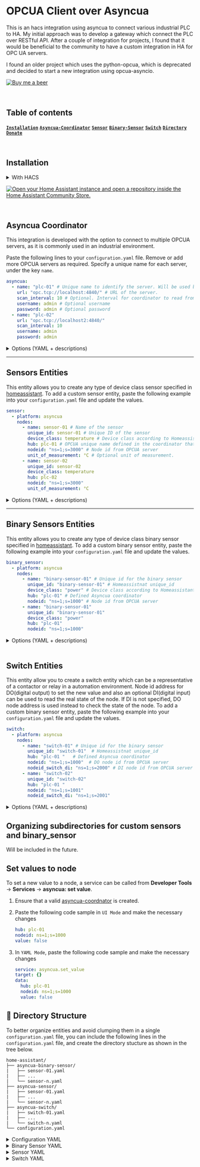 # OPCUA Client over Asyncua

This is an hacs integration using asyncua to connect various industrial PLC to HA. My initial approach was to develop a gateway which connect the PLC over RESTful API. After a couple of integration for projects, I found that it would be beneficial to the community to have a custom integration in HA for OPC UA servers.

I found an older project which uses the python-opcua, which is deprecated and decided to start a new integration using opcua-asyncio.

[![Buy me a beer](https://img.shields.io/badge/Donate-Buy%20me%20a%20beer-yellow?logo=buy-me-a-coffee)](https://buymeacoffee.com/kvsoong)

<br>

## Table of contents

**[`Installation`](#installation)** **[`Asyncua-Coordinator`](#asyncua-coordinator)** **[`Sensor`](#sensors-entities)** **[`Binary-Sensor`](#binary-sensors-entities)** **[`Switch`](#switch-entities)** **[`Directory`](#-directory-structure)** **[`Donate`](#donate)**

<br>

## Installation

<details>


<summary>With HACS</summary>

1. If HACS is not installed yet, download it following the instructions on [https://hacs.xyz/docs/setup/download/](https://hacs.xyz/docs/use/download/download/)
2. Proceed to the HACS initial configuration following the instructions on [https://hacs.xyz/docs/configuration/basic](https://hacs.xyz/docs/configuration/basic)
3. Copy this project directory, https://github.com/KVSoong/asyncua.
4. Navigate to HACS in HA and select _Integration_.
5. At the top right corner, select the vertical 3 dots and click **Custom repositories**.
6. Paste the link in the `Repository` input field and select **Integration** for the Categeroy dropdown select.
7. Click Add to add this repository to your HA.
8. Once added, you should see this custom repository installed. It should prompt you to restart.
9. Once restarted, you should be able to connect to a OPCUA server.

</details>

[![Open your Home Assistant instance and open a repository inside the Home Assistant Community Store.](https://my.home-assistant.io/badges/hacs_repository.svg)](https://my.home-assistant.io/redirect/hacs_repository/?owner=kvsoong&repository=asyncua&category=integration)

<br>

## Asyncua Coordinator

This integration is developed with the option to connect to multiple OPCUA servers, as it is commonly used in an industrial environment.

Paste the following lines to your `configuration.yaml` file. Remove or add more OPCUA servers as required. Specify a unique name for each server, under the key `name`.

  ```yaml
  asyncua:
    - name: "plc-01" # Unique name to identify the server. Will be used by the sensors to indicate which server to get the node value.
      url: "opc.tcp://localhost:4840/" # URL of the server.
      scan_interval: 10 # Optional. Interval for coordinator to read from OPCUA. Default is set at 30s.
      username: admin # Optional username
      password: admin # Optional password
    - name: "plc-02"
      url: "opc.tcp://localhost2:4840/"
      scan_interval: 10
      username: admin
      password: admin
  ```

<details>

<summary>Options (YAML + descriptions)</summary>

| Name | Type | Requirement | Description |
| - | - | - | - |
| `name` | string | **Required** | **Unique** identifier for each OPCUA Server |
| `url` | string | **Required** | OPCUA server URL within the same network |
| `scan_interval` | int | Optional | Polling interval to refresh data |
| `username` | string | **Optional** | Username to connect to the server |
| `password` | string | **Optional** | Password to connect to the server |

</details>

---

## Sensors Entities

This entity allows you to create any type of device class sensor specified in [homeassistant](https://www.home-assistant.io/integrations/sensor). To add a custom sensor entity, paste the following example into your `configuration.yaml` file and update the values.

  ```yaml
  sensor:
    - platform: asyncua
      nodes:
        - name: sensor-01 # Name of the sensor
          unique_id: sensor-01 # Unique ID of the sensor
          device_class: temperature # Device class according to Homeassistant sensors
          hub: plc-01 # OPCUA unique name defined in the coordinator that serve the data.
          nodeid: "ns=1;s=3000" # Node id from OPCUA server
          unit_of_measurement: °C # Optional unit of measurement.
        - name: sensor-02
          unique_id: sensor-02
          device_class: temperature
          hub: plc-02
          nodeid: "ns=1;s=3000"
          unit_of_measurement: °C
  ```

<details>

<summary>Options (YAML + descriptions)</summary>

| Name | Type | Requirement | Description |
| - | - | - | - |
| `name` | string | **Required** | **Unique** identifier for each sensor |
| `unique_id` | string | Optional | Entity ID stored in homeassistant |
| `device_class` | string | Optional | [sensors](https://www.home-assistant.io/integrations/sensor) available in homeassistant |
| `hub` | string | **Required** | Corresponded OPCUA hub defined in **[`asyncua-coordinator`](#asyncua-coordinator)** **name** key |
| `nodeid` | string | **Required** | node id address of a single node |
| `unit_of_measurement` | string | Optional | to allow historical statistic graph if `device_class` is not defined |

</details>

---

## Binary Sensors Entities

This entity allows you to create any type of device class binary sensor specified in [homeassistant](https://www.home-assistant.io/integrations/binary_sensor/#device-class). To add a custom binary sensor entity, paste the following example into your `configuration.yaml` file and update the values.

  ```yaml
  binary_sensor:
    - platform: asyncua
      nodes:
        - name: "binary-sensor-01" # Unique id for the binary sensor
          unique_id: "binary-sensor-01" # Homeassistnat unique_id
          device_class: "power" # Device class according to Homeassistant binary sensors
          hub: "plc-01" # Defined Asyncua coordinator
          nodeid: "ns=1;s=1000" # Node id from OPCUA server
        - name: "binary-sensor-01" 
          unique_id: "binary-sensor-01" 
          device_class: "power"
          hub: "plc-01"
          nodeid: "ns=1;s=1000"
  ```

<details>

<summary>Options (YAML + descriptions)</summary>

| Name | Type | Requirement | Description |
| - | - | - | - |
| `name` | string | **Required** | **Unique** identifier for each binary sensor |
| `unique_id` | string | Optional | Entity ID stored in homeassistant |
| `device_class` | string | Optional | [binary sensors](https://www.home-assistant.io/integrations/binary_sensor/#device-class) available in homeassistant |
| `hub` | string | **Required** | Corresponded OPCUA hub defined in **[`asyncua-coordinator`](#asyncua-coordinator)** **name** key |
| `nodeid` | string | **Required** | node id address of a single node |

</details>

<br>

## Switch Entities

This entity allow you to create a switch entity which can be a representative of a contactor or relay in a automation environment. Node id address for DO(digital output) to set the new value and also an optional DI(digital input) can be used to read the real state of the node. If DI is not specified, DO node address is used instead to check the state of the node. To add a custom binary sensor entity, paste the following example into your `configuration.yaml` file and update the values.

  ```yaml
  switch:
    - platform: asyncua
      nodes:
        - name: "switch-01" # Unique id for the binary sensor
          unique_id: "switch-01"  # Homeassistnat unique_id
          hub: "plc-01 "   # Defined Asyncua coordinator
          nodeid: "ns=1;s=1000"  # DO node id from OPCUA server
          nodeid_switch_di: "ns=1;s=2000" # DI node id from OPCUA server
        - name: "switch-02"
          unique_id: "switch-02"
          hub: "plc-01 "
          nodeid: "ns=1;s=1001"
          nodeid_switch_di: "ns=1;s=2001"
  ```

<details>

<summary>Options (YAML + descriptions)</summary>

| Name | Type | Requirement | Description |
| - | - | - | - |
| `name` | string | **Required** | **Unique** identifier for each switch |
| `unique_id` | string | Optional | Entity ID stored in homeassistant |
| `hub` | string | **Required** | Corresponded OPCUA hub defined in **[`asyncua-coordinator`](#asyncua-coordinator)** **name** key |
| `nodeid` | string | **Required** | node id address for the digital output |
| `nodeid_switch_di` | string | Optional | node id address for the digital input. If not specified, `nodeid_switch_do` node is used for the latest state |

</details>

## Organizing subdirectories for custom sensors and binary_sensor

Will be included in the future.

## Set values to node

To set a new value to a node, a service can be called from **Developer Tools** -> **Services** -> **asyncua: set value**.

1. Ensure that a valid [asyncua-coordnator](#asyncua-coordinator) is created.
1. Paste the following code sample in `UI Mode` and make the necessary changes

    ```yaml
    hub: plc-01
    nodeid: ns=1;s=1000
    value: false
    ```

1. In `YAML Mode`, paste the following code sample and make the necessary changes

    ```yaml
    service: asyncua.set_value
    target: {}
    data:
      hub: plc-01
      nodeid: ns=1;s=1000
      value: false
    ```

## 📂 Directory Structure

To better organize entities and avoid clumping them in a single `configuration.yaml` file, you can include the following lines in the `configuration.yaml` file, and create the directory stucture as shown in the tree below.

```tree
home-assistant/
├── asyncua-binary-sensor/
|   ├── sensor-01.yaml
|   ├── ...
|   └── sensor-n.yaml
├── asyncua-sensor/
|   ├── sensor-01.yaml
|   ├── ...
|   └── sensor-n.yaml
├── asyncua-switch/
|   ├── switch-01.yaml
|   ├── ...
|   └── switch-n.yaml
└── configuration.yaml
```

<details>

<summary>Configuration YAML</summary>

Include the following lines in the `configuration.yaml` file to import the entites in each directory.

```yaml
binary_sensor asyncua: !include_dir_merge_list asyncua-binary-sensor/
sensor asyncua: !include_dir_merge_list asyncua-sensor/
switch asyncua: !include_dir_merge_list asyncua-switch/
```

</details>

<details>

<summary>Binary Sensor YAML</summary>

```yaml
- platform: asyncua
  nodes:
    - name: "binary-sensor-01" # Unique id for the binary sensor
      unique_id: "binary-sensor-01" # Homeassistnat unique_id
      device_class: "power" # Device class according to Homeassistant binary sensors
      hub: "plc-01" # Defined Asyncua coordinator
      nodeid: "ns=1;s=1000" # Node id from OPCUA server
    - name: "binary-sensor-01" 
      unique_id: "binary-sensor-01" 
      device_class: "power"
      hub: "plc-01"
      nodeid: "ns=1;s=1000"
```

</details>

<details>

<summary>Sensor YAML</summary>

```yaml
- platform: asyncua
  nodes:
    - name: sensor-01 # Name of the sensor
      unique_id: sensor-01 # Unique ID of the sensor
      device_class: temperature # Device class according to Homeassistant sensors
      hub: plc-01 # OPCUA unique name defined in the coordinator that serve the data.
      nodeid: "ns=1;s=3000" # Node id from OPCUA server
      unit_of_measurement: °C # Optional unit of measurement.
    - name: sensor-02
      unique_id: sensor-02
      device_class: temperature
      hub: plc-02
      nodeid: "ns=1;s=3000"
      unit_of_measurement: °C
```

</details>

<details>

<summary>Switch YAML</summary>

```yaml
- platform: asyncua
  nodes:
    - name: "switch-01" # Unique id for the binary sensor
      unique_id: "switch-01"  # Homeassistnat unique_id
      hub: "plc-01 "   # Defined Asyncua coordinator
      nodeid: "ns=1;s=1000"  # DO node id from OPCUA server
      nodeid_switch_di: "ns=1;s=2000" # DI node id from OPCUA server
    - name: "switch-02"
      unique_id: "switch-02"
      hub: "plc-01 "
      nodeid: "ns=1;s=1001"
      nodeid_switch_di: "ns=1;s=2001"
```

</details>